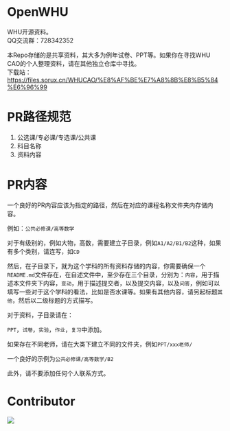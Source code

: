 # OpenWHU
WHU开源资料。  
QQ交流群：728342352  

本Repo存储的是共享资料，其大多为例年试卷、PPT等。如果你在寻找WHU CAO的个人整理资料，请在其他独立仓库中寻找。  
下载站：https://files.sorux.cn/WHUCAO/%E8%AF%BE%E7%A8%8B%E8%B5%84%E6%96%99  

# PR路径规范
1. 公选课/专必课/专选课/公共课
2. 科目名称
3. 资料内容
# PR内容
一个良好的PR内容应该为指定的路径，然后在对应的课程名称文件夹内存储内容。

例如：`公共必修课/高等数学` 

对于有级别的，例如大物，高数，需要建立子目录，例如`A1/A2/B1/B2`这种，如果有多个类别，请连写，如`CD`

然后，在子目录下，就为这个学科的所有资料存储的内容，你需要确保一个`README.md`文件存在，在自述文件中，至少存在三个目录，分别为：`内容`，用于描述本文件夹下内容，`变动`，用于描述提交者，以及提交内容，以及`问答`，例如可以填写一些对于这个学科的看法，比如是否水课等。如果有其他内容，请另起标题`其他`，然后以二级标题的方式描写。

对于资料，子目录请在：

`PPT`，`试卷`，`实验`，`作业`，`复习`中添加。

如果存在不同老师，请在大类下建立不同的文件夹，例如`PPT/xxx老师/`

一个良好的示例为`公共必修课/高等数学/B2` 

此外，请不要添加任何个人联系方式。
# Contributor  
<a href="https://github.com/WhUCodingandopen/openwhu/graphs/contributors">
  <img src="https://contrib.rocks/image?repo=WhuCodingandopen/openwhU" />
</a>
